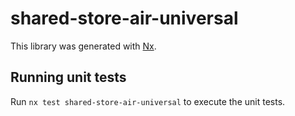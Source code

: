 # shared-store-air-universal

This library was generated with [Nx](https://nx.dev).

## Running unit tests

Run `nx test shared-store-air-universal` to execute the unit tests.
